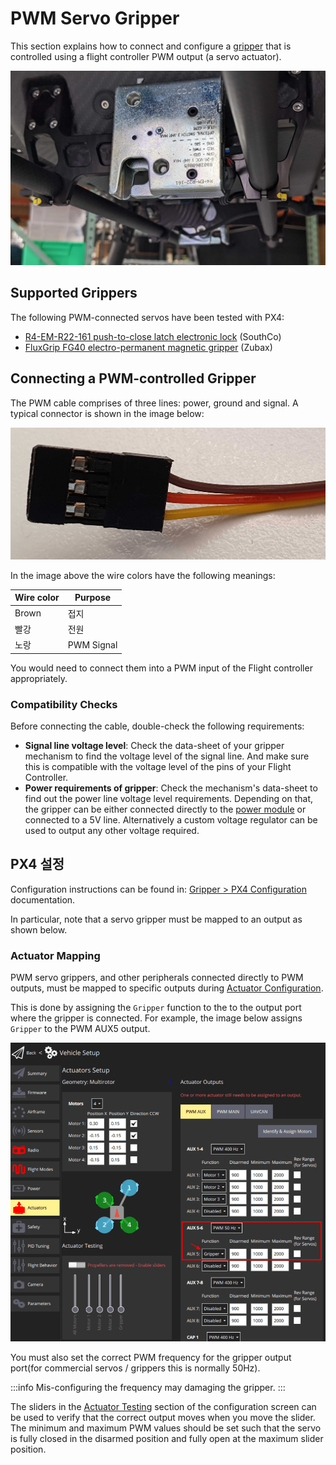 # PWM Servo Gripper

This section explains how to connect and configure a [gripper](../peripherals/gripper.md) that is controlled using a flight controller PWM output (a servo actuator).

![R4-EM-R22-16: High-load gripper example](../../assets/hardware/grippers/highload_gripper_example.jpg)

## Supported Grippers

The following PWM-connected servos have been tested with PX4:

- [R4-EM-R22-161 push-to-close latch electronic lock](https://southco.com/en_any_int/r4-em-r22-161) (SouthCo)
- [FluxGrip FG40 electro-permanent magnetic gripper](http://zubax.com/fg40) (Zubax)

## Connecting a PWM-controlled Gripper

The PWM cable comprises of three lines: power, ground and signal.
A typical connector is shown in the image below:

![PWM Cable](../../assets/hardware/grippers/pwm_cable.png)

In the image above the wire colors have the following meanings:

| Wire color | Purpose    |
| ---------- | ---------- |
| Brown      | 접지         |
| 빨강         | 전원         |
| 노랑         | PWM Signal |

You would need to connect them into a PWM input of the Flight controller appropriately.

### Compatibility Checks

Before connecting the cable, double-check the following requirements:

- **Signal line voltage level**: Check the data-sheet of your gripper mechanism to find the voltage level of the signal line. And make sure this is compatible with the voltage level of the pins of your Flight Controller.
- **Power requirements of gripper**: Check the mechanism's data-sheet to find out the power line voltage level requirements. Depending on that, the gripper can be either connected directly to the [power module](../power_module/index.md) or connected to a 5V line.
  Alternatively a custom voltage regulator can be used to output any other voltage required.

## PX4 설정

Configuration instructions can be found in: [Gripper > PX4 Configuration](../peripherals/gripper.md#px4-configuration) documentation.

In particular, note that a servo gripper must be mapped to an output as shown below.

### Actuator Mapping

PWM servo grippers, and other peripherals connected directly to PWM outputs, must be mapped to specific outputs during [Actuator Configuration](../config/actuators.md#actuator-outputs).

This is done by assigning the `Gripper` function to the to the output port where the gripper is connected.
For example, the image below assigns `Gripper` to the PWM AUX5 output.

![Gripper output mapping](../../assets/config/gripper/qgc_gripper_output_setup.png)

You must also set the correct PWM frequency for the gripper output port(for commercial servos / grippers this is normally 50Hz).

:::info
Mis-configuring the frequency may damaging the gripper.
:::

The sliders in the [Actuator Testing](../config/actuators.md#actuator-testing) section of the configuration screen can be used to verify that the correct output moves when you move the slider.
The minimum and maximum PWM values should be set such that the servo is fully closed in the disarmed position and fully open at the maximum slider position.
